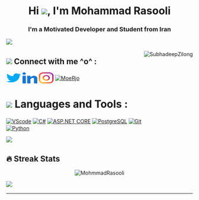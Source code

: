 <h1 align="center">Hi <img src="https://media.giphy.com/media/hvRJCLFzcasrR4ia7z/giphy.gif" width="35">, I'm Mohammad Rasooli</h1>
<h3 align="center">I'm a Motivated Developer and Student from Iran</h3>


 <a href="https://github.com/DenverCoder1/readme-typing-svg"><img src="https://readme-typing-svg.herokuapp.com/?lines=Always+learning+new+things+^_^&center=true&width=500&height=50"></a>

<p><img align="right" src="https://the7eagles.com/wp-content/uploads/2022/02/web-development-image-01.png" alt="SubhadeepZilong" height="300px" /></p>


## <img src="https://media.giphy.com/media/iY8CRBdQXODJSCERIr/giphy.gif" width="30px"> Connect with me ^o^ :
<p align="left">
<a href="https://twitter.com/_MoeRjo" target="blank"><img align="center" src="https://raw.githubusercontent.com/SubhadeepZilong/SubhadeepZilong/main/icons/Social/twitter.svg" alt="_MoeRjo" height="30" width="40" /></a>
<a href="https://www.linkedin.com/in/mohammad-rasooli-658938250/" target="blank"><img align="center" src="https://raw.githubusercontent.com/SubhadeepZilong/SubhadeepZilong/main/icons/Social/linked-in-alt.svg" alt="mohammad-rasooli-658938250" height="30" width="40" /></a>
<a href="https://instagram.com/TheOnlyMhmd" target="blank"><img align="center" src="https://raw.githubusercontent.com/SubhadeepZilong/SubhadeepZilong/main/icons/Social/instagram.svg" alt="TheOnlyMhmd" height="30" width="40" /></a>
<a href="https://t.me/MoeRjo" target="blank"><img align="center" src="https://cdn.worldvectorlogo.com/logos/telegram-1.svg" alt="MoeRjo" height="30" width="40" /></a>



# <img src = "https://media2.giphy.com/media/QssGEmpkyEOhBCb7e1/giphy.gif?cid=ecf05e47a0n3gi1bfqntqmob8g9aid1oyj2wr3ds3mg700bl&rid=giphy.gif" width = 32px> Languages and Tools :
	
	
	
<p align="left">
<a href="https://code.visualstudio.com/"> <img align="center" src="https://upload.wikimedia.org/wikipedia/commons/thumb/9/9a/Visual_Studio_Code_1.35_icon.svg/2048px-Visual_Studio_Code_1.35_icon.svg.png" alt="VScode" width="40" height="40"/></a>
<a href="https://learn.microsoft.com/en-us/dotnet/csharp/" target="_blank" rel="noreferrer"> <img align="center" src="https://cdn.cdnlogo.com/logos/c/27/c.svg" alt="C#" width="40" height="40"/></a>
<a href="https://learn.microsoft.com/en-us/aspnet/core/?view=aspnetcore-7.0"> <img align="center" src="https://upload.wikimedia.org/wikipedia/commons/thumb/e/ee/.NET_Core_Logo.svg/1200px-.NET_Core_Logo.svg.png" alt="ASP.NET CORE" width="40" height="40"/></a>
<a href="https://www.postgresql.org/"> <img align="center" src="https://upload.wikimedia.org/wikipedia/commons/thumb/2/29/Postgresql_elephant.svg/1985px-Postgresql_elephant.svg.png" alt="PostgreSQL" width="40" height="40"/></a>
<a href="https://git-scm.com/"> <img align="center" src="https://git-scm.com/images/logos/downloads/Git-Icon-1788C.png" alt="Git" width="40" height="40"/></a>
<a href="https://www.python.org/"> <img align="center" src="https://upload.wikimedia.org/wikipedia/commons/thumb/c/c3/Python-logo-notext.svg/1869px-Python-logo-notext.svg.png" alt="Python" width="40" height="40"/></a>





<img src="https://user-images.githubusercontent.com/73097560/115834477-dbab4500-a447-11eb-908a-139a6edaec5c.gif"></a>

## 🔥 Streak Stats
<p align="center"><img src="https://github-readme-streak-stats.herokuapp.com/?user=MohammadRasooli&theme=dark" alt="MohmmadRasooli" height="178px" /></p> 


<img src="https://user-images.githubusercontent.com/73097560/115834477-dbab4500-a447-11eb-908a-139a6edaec5c.gif"></a>

-----

